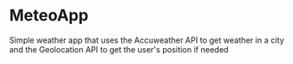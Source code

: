 # MeteoApp
Simple weather app that uses the Accuweather API to get weather in a city and the Geolocation API to get the user's position if needed
